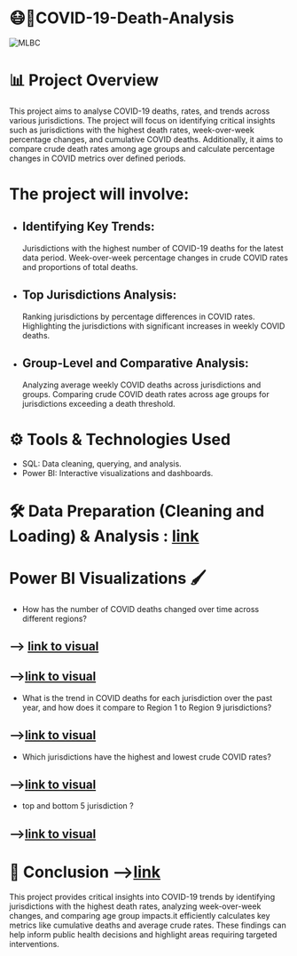 # 😷🦠COVID-19-Death-Analysis

<img src="https://news.yale.edu/sites/default/files/styles/full/public/minority-covid-death-rate.jpg?itok=G24wxHmE" alt="MLBC">

# 📊 Project Overview
This project aims to analyse COVID-19 deaths, rates, and trends across various jurisdictions. The project will focus on identifying critical insights such as jurisdictions with the highest death rates, week-over-week percentage changes, and cumulative COVID deaths. Additionally, it aims to compare crude death rates among age groups and calculate percentage changes in COVID metrics over defined periods.

# The project will involve:

+ ##  Identifying Key Trends:
  Jurisdictions with the highest number of COVID-19 deaths for the latest data period.
  Week-over-week percentage changes in crude COVID rates and proportions of total deaths.
  
+ ##  Top Jurisdictions Analysis:
  Ranking jurisdictions by percentage differences in COVID rates.
  Highlighting the jurisdictions with significant increases in weekly COVID deaths.

+ ## Group-Level and Comparative Analysis:
  Analyzing average weekly COVID deaths across jurisdictions and groups.
  Comparing crude COVID death rates across age groups for jurisdictions exceeding a death threshold.

# ⚙️ Tools & Technologies Used
+ SQL: Data cleaning, querying, and analysis.
+ Power BI: Interactive visualizations and dashboards.

# 🛠️ Data Preparation (Cleaning and Loading) & Analysis : [link](https://github.com/venugopal2202/COVID-19-Death-Analysis/blob/main/covid-19-1project.ipynb)

# Power BI Visualizations 🖌️
+ How has the number of COVID deaths changed over time across different regions?
## --> [link to visual](https://github.com/venugopal2202/COVID-19-Death-Analysis/blob/main/power_bi/Screenshot%202024-12-18%20003501.png)
## -->[link to visual](https://github.com/venugopal2202/COVID-19-Death-Analysis/blob/main/power_bi/Screenshot%202024-12-18%20003557.png)

+ What is the trend in COVID deaths for each jurisdiction over the past year, and how does it  compare to Region 1 to Region 9 jurisdictions?
## -->[link to visual](https://github.com/venugopal2202/COVID-19-Death-Analysis/blob/main/power_bi/Screenshot%202024-12-18%20003629.png)

+ Which jurisdictions have the highest and lowest crude COVID rates?
## -->[link to visual](https://github.com/venugopal2202/COVID-19-Death-Analysis/blob/main/power_bi/Screenshot%202024-12-18%20003752.png)

+ top and bottom 5 jurisdiction ?
## -->[link to visual](https://github.com/venugopal2202/COVID-19-Death-Analysis/blob/main/power_bi/Screenshot%202024-12-18%20003719.png)

# 🎯 Conclusion -->[link](https://github.com/venugopal2202/COVID-19-Death-Analysis/blob/main/power_bi/Screenshot%202024-12-18%20003818.png)

This project provides critical insights into COVID-19 trends by identifying jurisdictions with the highest death rates, analyzing week-over-week changes, and comparing age group impacts.it efficiently calculates key metrics like cumulative deaths and average crude rates. These findings can help inform public health decisions and highlight areas requiring targeted interventions.




